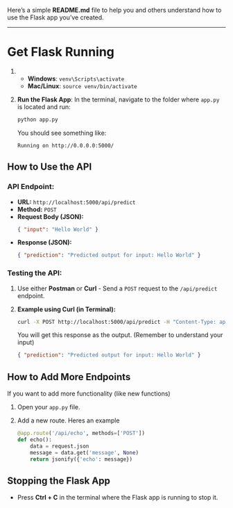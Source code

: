 Here’s a simple **README.md** file to help you and others understand how to use the Flask app you’ve created.

---

# Get Flask Running

1. - **Windows**: `venv\Scripts\activate`
   - **Mac/Linux**: `source venv/bin/activate`
2. **Run the Flask App**:
   In the terminal, navigate to the folder where `app.py` is located and run:

   ```bash
   python app.py
   ```

   You should see something like:

   ```
   Running on http://0.0.0.0:5000/
   ```

## **How to Use the API**

### **API Endpoint:**

- **URL:** `http://localhost:5000/api/predict`
- **Method:** `POST`
- **Request Body (JSON):**
  ```json
  { "input": "Hello World" }
  ```
- **Response (JSON):**
  ```json
  { "prediction": "Predicted output for input: Hello World" }
  ```

### **Testing the API:**

1. Use either **Postman** or **Curl** - Send a `POST` request to the `/api/predict` endpoint.
2. **Example using Curl (in Terminal):**

   ```bash
   curl -X POST http://localhost:5000/api/predict -H "Content-Type: application/json" -d '{"input": "Hello World"}'
   ```

   You will get this response as the output. (Remember to understand your input)

   ```json
   { "prediction": "Predicted output for input: Hello World" }
   ```

## **How to Add More Endpoints**

If you want to add more functionality (like new functions)

1. Open your `app.py` file.
2. Add a new route. Heres an example

   ```python
   @app.route('/api/echo', methods=['POST'])
   def echo():
       data = request.json
       message = data.get('message', None)
       return jsonify({'echo': message})
   ```

## **Stopping the Flask App**

- Press **Ctrl + C** in the terminal where the Flask app is running to stop it.
